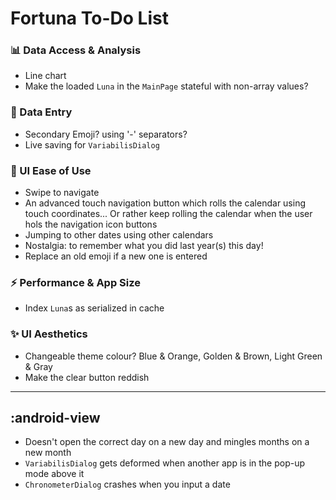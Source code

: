 # Fortuna To-Do List

### 📊 Data Access & Analysis

* Line chart
* Make the loaded `Luna` in the `MainPage` stateful with non-array values?

### 📝 Data Entry

* Secondary Emoji? using '-' separators?
* Live saving for `VariabilisDialog`

### 🚀 UI Ease of Use

* Swipe to navigate
* An advanced touch navigation button which rolls the calendar using touch coordinates...
  Or rather keep rolling the calendar when the user hols the navigation icon buttons
* Jumping to other dates using other calendars
* Nostalgia: to remember what you did last year(s) this day!
* Replace an old emoji if a new one is entered

### ⚡ Performance & App Size

* Index `Luna`s as serialized in cache

### ✨ UI Aesthetics

* Changeable theme colour? Blue & Orange, Golden & Brown, Light Green & Gray
* Make the clear button reddish

---

## :android-view

* Doesn't open the correct day on a new day and mingles months on a new month
* `VariabilisDialog` gets deformed when another app is in the pop-up mode above it
* `ChronometerDialog` crashes when you input a date
